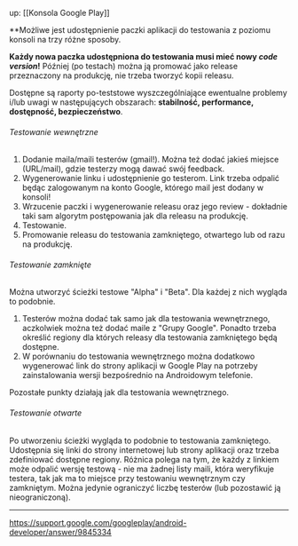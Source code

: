 up: [[Konsola Google Play]]

**Możliwe jest udostępnienie paczki aplikacji do testowania z poziomu konsoli na trzy różne sposoby.

**Każdy nowa paczka udostępniona do testowania musi mieć nowy _code version_!** Później (po testach) można ją promować jako release przeznaczony na produkcję, nie trzeba tworzyć kopii releasu.

Dostępne są raporty po-teststowe wyszczególniające ewentualne problemy i/lub uwagi w następujących obszarach: **stabilność, performance, dostępność, bezpieczeństwo**.

###### Testowanie wewnętrzne

1. Dodanie maila/maili testerów (gmail!). Można też dodać jakieś miejsce (URL/mail), gdzie testerzy mogą dawać swój feedback.
2. Wygenerowanie linku i udostępnienie go testerom. Link trzeba odpalić będąc zalogowanym na konto Google, którego mail jest dodany w konsoli!
3. Wrzucenie paczki i wygenerowanie releasu oraz jego review - dokładnie taki sam algorytm postępowania jak dla releasu na produkcję.
4. Testowanie.
5. Promowanie releasu do testowania zamkniętego, otwartego lub od razu na produkcję.

###### Testowanie zamknięte

Można utworzyć ścieżki testowe "Alpha" i "Beta". Dla każdej z nich wygląda to podobnie.

1. Testerów można dodać tak samo jak dla testowania wewnętrznego, aczkolwiek można też dodać maile z "Grupy Google". Ponadto trzeba określić regiony dla których releasy dla testowania zamkniętego będą dostępne.
2. W porównaniu do testowania wewnętrznego można dodatkowo wygenerować link do strony aplikacji w Google Play na potrzeby zainstalowania wersji bezpośrednio na Androidowym telefonie.

Pozostałe punkty działają jak dla testowania wewnętrznego.

###### Testowanie otwarte

Po utworzeniu ścieżki wygląda to podobnie to testowania zamkniętego. Udostępnia się linki do strony internetowej lub strony aplikacji oraz trzeba zdefiniować dostępne regiony. Różnica polega na tym, że każdy z linkiem może odpalić wersję testową - nie ma żadnej listy maili, która weryfikuje testera, tak jak ma to miejsce przy testowaniu wewnętrznym czy zamkniętym. Można jedynie ograniczyć liczbę testerów (lub pozostawić ją nieograniczoną).

---
https://support.google.com/googleplay/android-developer/answer/9845334




